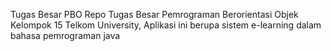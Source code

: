 Tugas Besar PBO
Repo Tugas Besar Pemrograman Berorientasi Objek Kelompok 15 Telkom University, 
Aplikasi ini berupa sistem e-learning dalam bahasa pemrograman java
